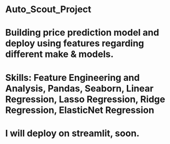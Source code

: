 # Auto_Scout_Project
# Building price prediction model and deploy using features regarding different make & models. 
# Skills: Feature Engineering and Analysis, Pandas, Seaborn, Linear Regression, Lasso Regression, Ridge Regression, ElasticNet Regression
# I will deploy on streamlit, soon.
